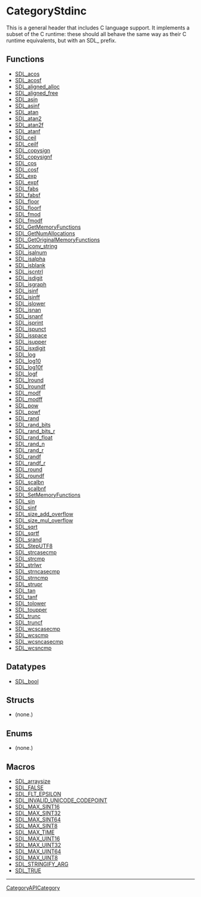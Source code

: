# CategoryStdinc

This is a general header that includes C language support. It implements a
subset of the C runtime: these should all behave the same way as their C
runtime equivalents, but with an SDL_ prefix.

<!-- END CATEGORY DOCUMENTATION -->

## Functions

<!-- DO NOT HAND-EDIT CATEGORY LISTS, THEY ARE AUTOGENERATED AND WILL BE OVERWRITTEN, BASED ON TAGS IN INDIVIDUAL PAGE FOOTERS. EDIT THOSE INSTEAD. -->
<!-- BEGIN CATEGORY LIST: CategoryStdinc, CategoryAPIFunction -->
- [SDL_acos](SDL_acos)
- [SDL_acosf](SDL_acosf)
- [SDL_aligned_alloc](SDL_aligned_alloc)
- [SDL_aligned_free](SDL_aligned_free)
- [SDL_asin](SDL_asin)
- [SDL_asinf](SDL_asinf)
- [SDL_atan](SDL_atan)
- [SDL_atan2](SDL_atan2)
- [SDL_atan2f](SDL_atan2f)
- [SDL_atanf](SDL_atanf)
- [SDL_ceil](SDL_ceil)
- [SDL_ceilf](SDL_ceilf)
- [SDL_copysign](SDL_copysign)
- [SDL_copysignf](SDL_copysignf)
- [SDL_cos](SDL_cos)
- [SDL_cosf](SDL_cosf)
- [SDL_exp](SDL_exp)
- [SDL_expf](SDL_expf)
- [SDL_fabs](SDL_fabs)
- [SDL_fabsf](SDL_fabsf)
- [SDL_floor](SDL_floor)
- [SDL_floorf](SDL_floorf)
- [SDL_fmod](SDL_fmod)
- [SDL_fmodf](SDL_fmodf)
- [SDL_GetMemoryFunctions](SDL_GetMemoryFunctions)
- [SDL_GetNumAllocations](SDL_GetNumAllocations)
- [SDL_GetOriginalMemoryFunctions](SDL_GetOriginalMemoryFunctions)
- [SDL_iconv_string](SDL_iconv_string)
- [SDL_isalnum](SDL_isalnum)
- [SDL_isalpha](SDL_isalpha)
- [SDL_isblank](SDL_isblank)
- [SDL_iscntrl](SDL_iscntrl)
- [SDL_isdigit](SDL_isdigit)
- [SDL_isgraph](SDL_isgraph)
- [SDL_isinf](SDL_isinf)
- [SDL_isinff](SDL_isinff)
- [SDL_islower](SDL_islower)
- [SDL_isnan](SDL_isnan)
- [SDL_isnanf](SDL_isnanf)
- [SDL_isprint](SDL_isprint)
- [SDL_ispunct](SDL_ispunct)
- [SDL_isspace](SDL_isspace)
- [SDL_isupper](SDL_isupper)
- [SDL_isxdigit](SDL_isxdigit)
- [SDL_log](SDL_log)
- [SDL_log10](SDL_log10)
- [SDL_log10f](SDL_log10f)
- [SDL_logf](SDL_logf)
- [SDL_lround](SDL_lround)
- [SDL_lroundf](SDL_lroundf)
- [SDL_modf](SDL_modf)
- [SDL_modff](SDL_modff)
- [SDL_pow](SDL_pow)
- [SDL_powf](SDL_powf)
- [SDL_rand](SDL_rand)
- [SDL_rand_bits](SDL_rand_bits)
- [SDL_rand_bits_r](SDL_rand_bits_r)
- [SDL_rand_float](SDL_rand_float)
- [SDL_rand_n](SDL_rand_n)
- [SDL_rand_r](SDL_rand_r)
- [SDL_randf](SDL_randf)
- [SDL_randf_r](SDL_randf_r)
- [SDL_round](SDL_round)
- [SDL_roundf](SDL_roundf)
- [SDL_scalbn](SDL_scalbn)
- [SDL_scalbnf](SDL_scalbnf)
- [SDL_SetMemoryFunctions](SDL_SetMemoryFunctions)
- [SDL_sin](SDL_sin)
- [SDL_sinf](SDL_sinf)
- [SDL_size_add_overflow](SDL_size_add_overflow)
- [SDL_size_mul_overflow](SDL_size_mul_overflow)
- [SDL_sqrt](SDL_sqrt)
- [SDL_sqrtf](SDL_sqrtf)
- [SDL_srand](SDL_srand)
- [SDL_StepUTF8](SDL_StepUTF8)
- [SDL_strcasecmp](SDL_strcasecmp)
- [SDL_strcmp](SDL_strcmp)
- [SDL_strlwr](SDL_strlwr)
- [SDL_strncasecmp](SDL_strncasecmp)
- [SDL_strncmp](SDL_strncmp)
- [SDL_strupr](SDL_strupr)
- [SDL_tan](SDL_tan)
- [SDL_tanf](SDL_tanf)
- [SDL_tolower](SDL_tolower)
- [SDL_toupper](SDL_toupper)
- [SDL_trunc](SDL_trunc)
- [SDL_truncf](SDL_truncf)
- [SDL_wcscasecmp](SDL_wcscasecmp)
- [SDL_wcscmp](SDL_wcscmp)
- [SDL_wcsncasecmp](SDL_wcsncasecmp)
- [SDL_wcsncmp](SDL_wcsncmp)
<!-- END CATEGORY LIST -->

## Datatypes

<!-- DO NOT HAND-EDIT CATEGORY LISTS, THEY ARE AUTOGENERATED AND WILL BE OVERWRITTEN, BASED ON TAGS IN INDIVIDUAL PAGE FOOTERS. EDIT THOSE INSTEAD. -->
<!-- BEGIN CATEGORY LIST: CategoryStdinc, CategoryAPIDatatype -->
- [SDL_bool](SDL_bool)
<!-- END CATEGORY LIST -->

## Structs

<!-- DO NOT HAND-EDIT CATEGORY LISTS, THEY ARE AUTOGENERATED AND WILL BE OVERWRITTEN, BASED ON TAGS IN INDIVIDUAL PAGE FOOTERS. EDIT THOSE INSTEAD. -->
<!-- BEGIN CATEGORY LIST: CategoryStdinc, CategoryAPIStruct -->
- (none.)
<!-- END CATEGORY LIST -->

## Enums

<!-- DO NOT HAND-EDIT CATEGORY LISTS, THEY ARE AUTOGENERATED AND WILL BE OVERWRITTEN, BASED ON TAGS IN INDIVIDUAL PAGE FOOTERS. EDIT THOSE INSTEAD. -->
<!-- BEGIN CATEGORY LIST: CategoryStdinc, CategoryAPIEnum -->
- (none.)
<!-- END CATEGORY LIST -->

## Macros

<!-- DO NOT HAND-EDIT CATEGORY LISTS, THEY ARE AUTOGENERATED AND WILL BE OVERWRITTEN, BASED ON TAGS IN INDIVIDUAL PAGE FOOTERS. EDIT THOSE INSTEAD. -->
<!-- BEGIN CATEGORY LIST: CategoryStdinc, CategoryAPIMacro -->
- [SDL_arraysize](SDL_arraysize)
- [SDL_FALSE](SDL_FALSE)
- [SDL_FLT_EPSILON](SDL_FLT_EPSILON)
- [SDL_INVALID_UNICODE_CODEPOINT](SDL_INVALID_UNICODE_CODEPOINT)
- [SDL_MAX_SINT16](SDL_MAX_SINT16)
- [SDL_MAX_SINT32](SDL_MAX_SINT32)
- [SDL_MAX_SINT64](SDL_MAX_SINT64)
- [SDL_MAX_SINT8](SDL_MAX_SINT8)
- [SDL_MAX_TIME](SDL_MAX_TIME)
- [SDL_MAX_UINT16](SDL_MAX_UINT16)
- [SDL_MAX_UINT32](SDL_MAX_UINT32)
- [SDL_MAX_UINT64](SDL_MAX_UINT64)
- [SDL_MAX_UINT8](SDL_MAX_UINT8)
- [SDL_STRINGIFY_ARG](SDL_STRINGIFY_ARG)
- [SDL_TRUE](SDL_TRUE)
<!-- END CATEGORY LIST -->


----
[CategoryAPICategory](CategoryAPICategory)


